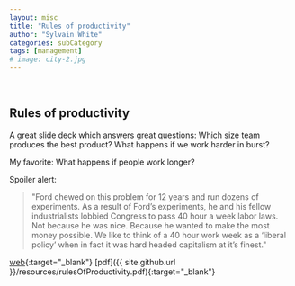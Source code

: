 ```yaml
---
layout: misc
title: "Rules of productivity"
author: "Sylvain White"
categories: subCategory
tags: [management]
# image: city-2.jpg
---
```

<br/>

## Rules of productivity

A great slide deck which answers great questions: Which size team produces the best product? What happens if we work harder in burst? 

My favorite: What happens if people work longer?

Spoiler alert: 
> "Ford chewed on this problem for 12 years and run dozens of experiments. As a result of Ford’s experiments, he and his fellow industrialists lobbied Congress to pass 40 hour a week labor laws. Not because he was nice.  Because he wanted to make the most money possible. We like to think of a 40 hour work week as a ‘liberal policy’ when in fact it was hard headed capitalism at it’s finest."

[web](https://www.slideshare.net/flowtown/rules-of-productivity-2756161){:target="_blank"} [pdf]({{ site.github.url }}/resources/rulesOfProductivity.pdf){:target="_blank"}
